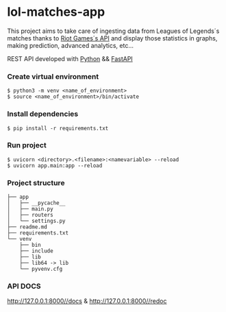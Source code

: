 # lol-matches-app

This project aims to take care of ingesting data from Leagues of Legends´s matches thanks to [Riot Games´s API](https://developer.riotgames.com/apis) and display those statistics in graphs, making prediction, advanced analytics, etc...

REST API developed with [Python](https://www.python.org/) && [FastAPI](https://fastapi.tiangolo.com)

### Create virtual environment
```
$ python3 -m venv <name_of_environment>
$ source <name_of_environment>/bin/activate
```

### Install dependencies
```
$ pip install -r requirements.txt
```

### Run project
```
$ uvicorn <directory>.<filename>:<namevariable> --reload
$ uvicorn app.main:app --reload
```

### Project structure
```
├── app
│   ├── __pycache__
│   ├── main.py
│   ├── routers
│   └── settings.py
├── readme.md
├── requirements.txt
└── venv
    ├── bin
    ├── include
    ├── lib
    ├── lib64 -> lib
    └── pyvenv.cfg
```

### API DOCS
http://127.0.0.1:8000//docs & http://127.0.0.1:8000//redoc 
